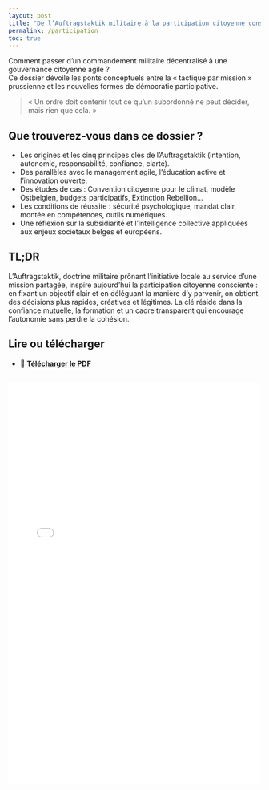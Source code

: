 ```yaml
---
layout: post
title: "De l’Auftragstaktik militaire à la participation citoyenne consciente"
permalink: /participation
toc: true
---
```



Comment passer d’un commandement militaire décentralisé à une gouvernance citoyenne agile ?  
Ce dossier dévoile les ponts conceptuels entre la « tactique par mission » prussienne et les nouvelles formes de démocratie participative.

> « Un ordre doit contenir tout ce qu’un subordonné ne peut décider, mais rien que cela. »

## Que trouverez-vous dans ce dossier ?

- Les origines et les cinq principes clés de l’Auftragstaktik (intention, autonomie, responsabilité, confiance, clarté).  
- Des parallèles avec le management agile, l’éducation active et l’innovation ouverte.  
- Des études de cas : Convention citoyenne pour le climat, modèle Ostbelgien, budgets participatifs, Extinction Rebellion…  
- Les conditions de réussite : sécurité psychologique, mandat clair, montée en compétences, outils numériques.  
- Une réflexion sur la subsidiarité et l’intelligence collective appliquées aux enjeux sociétaux belges et européens.

## TL;DR

L’Auftragstaktik, doctrine militaire prônant l’initiative locale au service d’une mission partagée, inspire aujourd’hui la participation citoyenne consciente : en fixant un objectif clair et en déléguant la manière d’y parvenir, on obtient des décisions plus rapides, créatives et légitimes. La clé réside dans la confiance mutuelle, la formation et un cadre transparent qui encourage l’autonomie sans perdre la cohésion.

## Lire ou télécharger

- 📄 **[Télécharger le PDF](assets/pdf/participation.pdf)** 

<iframe
  src="/assets/pdf/participation.pdf#toolbar=0"
  width="100%"
  height="800"
  style="border: none; margin-top: 1rem;"
  title="Auftragstaktik – dossier PDF">
</iframe>
